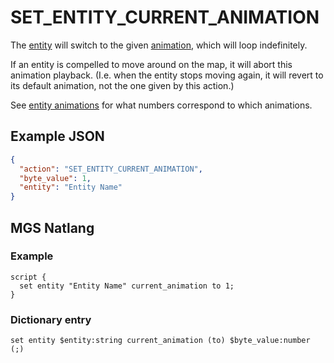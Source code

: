 # SET_ENTITY_CURRENT_ANIMATION

The [entity](../entities) will switch to the given [animation](../animations), which will loop indefinitely.

If an entity is compelled to move around on the map, it will abort this animation playback. (I.e. when the entity stops moving again, it will revert to its default animation, not the one given by this action.)

See [entity animations](../animations) for what numbers correspond to which animations.

## Example JSON

```json
{
  "action": "SET_ENTITY_CURRENT_ANIMATION",
  "byte_value": 1,
  "entity": "Entity Name"
}
```

## MGS Natlang

### Example

```mgs
script {
  set entity "Entity Name" current_animation to 1;
}
```

### Dictionary entry

```
set entity $entity:string current_animation (to) $byte_value:number (;)
```
